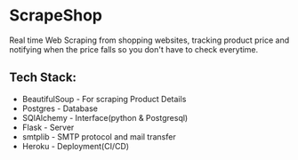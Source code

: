 # ScrapeShop
Real time Web Scraping from shopping websites, tracking product price and notifying when the price falls so you don't have to check everytime.



## Tech Stack:
* BeautifulSoup - For scraping Product Details
* Postgres - Database 
* SQlAlchemy - Interface(python & Postgresql)
* Flask - Server
* smtplib - SMTP protocol and mail transfer
* Heroku - Deployment(CI/CD)


